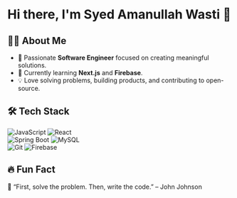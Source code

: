 # Hi there, I'm Syed Amanullah Wasti 👋  

## 👨‍💻 About Me  
- 🚀 Passionate **Software Engineer** focused on creating meaningful solutions.  
- 🌱 Currently learning **Next.js** and **Firebase**.  
- 💡 Love solving problems, building products, and contributing to open-source.  

## 🛠️ Tech Stack  
![JavaScript](https://img.shields.io/badge/JavaScript-323330?style=for-the-badge&logo=javascript&logoColor=F7DF1E)
![React](https://img.shields.io/badge/React-20232A?style=for-the-badge&logo=react&logoColor=61DAFB)  
![Spring Boot](https://img.shields.io/badge/Spring%20Boot-6DB33F?style=for-the-badge&logo=spring&logoColor=white)
![MySQL](https://img.shields.io/badge/MySQL-4479A1?style=for-the-badge&logo=mysql&logoColor=white)  
![Git](https://img.shields.io/badge/Git-F05032?style=for-the-badge&logo=git&logoColor=white)
![Firebase](https://img.shields.io/badge/Firebase-ffca28?style=for-the-badge&logo=firebase&logoColor=black)

## 🔥 Fun Fact  
🌟 “First, solve the problem. Then, write the code.” – John Johnson  
